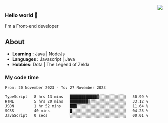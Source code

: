 <img align='right' src="https://github-readme-stats.vercel.app/api?username=jumodada&show_icons=true&theme=vue">

### Hello world 👋

I'm a Front-end developer 
    
## About
-  **Learning :** Java | NodeJs
-  **Languages :** Javascript | Java
-  **Hobbies:** Dota | The Legend of Zelda

### My code time

<!--START_SECTION:waka-->

```txt
From: 20 November 2023 - To: 27 November 2023

TypeScript   8 hrs 13 mins   ████████████▓░░░░░░░░░░░░   50.99 %
HTML         5 hrs 20 mins   ████████▒░░░░░░░░░░░░░░░░   33.12 %
JSON         1 hr 52 mins    ███░░░░░░░░░░░░░░░░░░░░░░   11.64 %
SCSS         40 mins         █░░░░░░░░░░░░░░░░░░░░░░░░   04.23 %
JavaScript   0 secs          ░░░░░░░░░░░░░░░░░░░░░░░░░   00.01 %
```

<!--END_SECTION:waka-->
